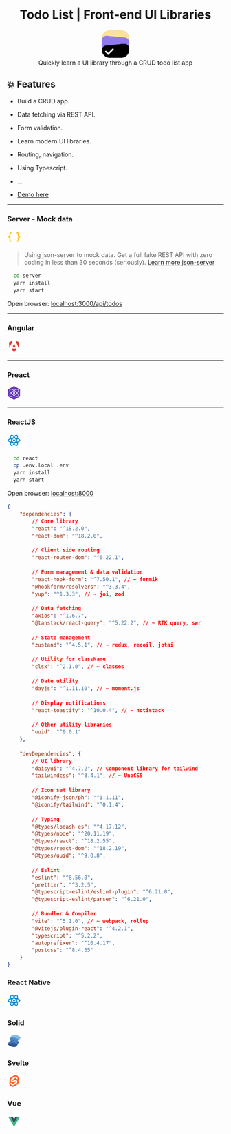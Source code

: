 <h1 align="center">Todo List | Front-end UI Libraries</h1>

<div align="center">
  <img width="64" src="./.docs/imgs/logo.png" />
  <div>Quickly learn a UI library through a CRUD todo list app</div>
</div>

## 💥 Features

- Build a CRUD app.
- Data fetching via REST API.
- Form validation.
- Learn modern UI libraries.
- Routing, navigation.
- Using Typescript.
- ...

- [Demo here](./DEMO.md)

---

### Server - Mock data

<img src="./.docs/imgs/json.svg" width="32" />

> Using json-server to mock data. Get a full fake REST API with zero coding in less than 30 seconds (seriously). [Learn more json-server](https://github.com/typicode/json-server)

```bash
  cd server
  yarn install
  yarn start
```

Open browser: [localhost:3000/api/todos](http://localhost:3000/api/todos)

---

### Angular

<img src="./.docs/imgs/angular.svg" width="32" />

---

### Preact

<img src="./.docs/imgs/preact.svg" width="32" />

---

### ReactJS

<img src="./.docs/imgs/react.svg" width="32" />

```bash
  cd react
  cp .env.local .env
  yarn install
  yarn start
```

Open browser: [localhost:8000](http://localhost:8000)

```json
{
	"dependencies": {
		// Core library
		"react": "^18.2.0",
		"react-dom": "^18.2.0",

		// Client side routing
		"react-router-dom": "^6.22.1",

		// Form management & data validation
		"react-hook-form": "^7.50.1", // ~ formik
		"@hookform/resolvers": "^3.3.4",
		"yup": "^1.3.3", // ~ joi, zod

		// Data fetching
		"axios": "^1.6.7",
		"@tanstack/react-query": "^5.22.2", // ~ RTK query, swr

		// State management
		"zustand": "^4.5.1", // ~ redux, recoil, jotai

		// Utility for className
		"clsx": "^2.1.0", // ~ classes

		// Date utility
		"dayjs": "^1.11.10", // ~ moment.js

		// Display notifications
		"react-toastify": "^10.0.4", // ~ notistack

		// Other utility libraries
		"uuid": "^9.0.1"
	},

	"devDependencies": {
		// UI library
		"daisyui": "^4.7.2", // Component library for tailwind
		"tailwindcss": "^3.4.1", // ~ UnoCSS

		// Icon set library
		"@iconify-json/ph": "^1.1.11",
		"@iconify/tailwind": "^0.1.4",

		// Typing
		"@types/lodash-es": "^4.17.12",
		"@types/node": "^20.11.19",
		"@types/react": "^18.2.55",
		"@types/react-dom": "^18.2.19",
		"@types/uuid": "^9.0.8",

		// Eslint
		"eslint": "^8.56.0",
		"prettier": "^3.2.5",
		"@typescript-eslint/eslint-plugin": "^6.21.0",
		"@typescript-eslint/parser": "^6.21.0",

		// Bundler & Compiler
		"vite": "^5.1.0", // ~ webpack, rollup
		"@vitejs/plugin-react": "^4.2.1",
		"typescript": "^5.2.2",
		"autoprefixer": "^10.4.17",
		"postcss": "^8.4.35"
	}
}
```

### React Native

<img src="./.docs/imgs/react.svg" width="32" />

### Solid

<img src="./.docs/imgs/solid.svg" width="32" />

### Svelte

<img src="./.docs/imgs/svelte.svg" width="32" />

### Vue

<img src="./.docs/imgs/vue.svg" width="32" />
